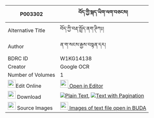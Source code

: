 |P003302|བོད་ཀྱི་སྐད་ཡིག་ལག་བཅངས། 
| --- | --- 
|Alternative Title |བོད་ཀྱི་བརྡ་སྤྲོད་ནག་ཊིཀཿ།
|Author| ན་ག་སངས་རྒྱས་བསྟན་དར།
|BDRC ID | W1KG14138
|Creator | Google OCR
|Number of Volumes| 1
|<img width="25" src="https://img.icons8.com/color/25/000000/edit-property.png">Edit Online| [<img width="25" src="https://avatars.githubusercontent.com/u/45091458?s=200&v=4"> Open in Editor](http://editor.openpecha.org/P003302)
|<img width="25" src="https://img.icons8.com/fluent/48/000000/download-2.png"/>  Download | [![](https://img.icons8.com/color/20/000000/txt.png)Plain Text](https://github.com/Openpecha/P003302/releases/download/v1/bo_kyi_keyik_lak_chang_plain_P003302.zip), [![](https://img.icons8.com/color/20/000000/txt.png)Text with Pagination](https://github.com/Openpecha/P003302/releases/download/v1/bo_kyi_keyik_lak_chang_pages_P003302.zip)
|<img width="25" src="https://img.icons8.com/plasticine/100/000000/pictures-folder.png"/>  Source Images | [<img width="25" src="https://library.bdrc.io/icons/BUDA-small.svg"> Images of text file open in BUDA](https://library.bdrc.io/show/bdr:W1KG14138)